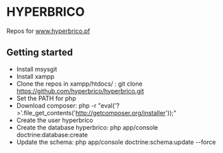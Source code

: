 HYPERBRICO
========================

Repos for www.hyperbrico.pf

Getting started
----------------------------------

- Install msysgit
- Install xampp
- Clone the repos in xampp/htdocs/ : git clone https://github.com/hyperbrico/hyperbrico.git
- Set the PATH for php
- Download composer: php -r "eval('?>'.file_get_contents('http://getcomposer.org/installer'));"
- Create the user hyperbrico
- Create the database hyperbrico: php app/console doctrine:database:create
- Update the schema: php app/console doctrine:schema:update --force
